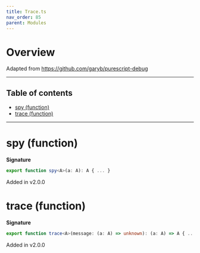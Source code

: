 ```yaml
---
title: Trace.ts
nav_order: 85
parent: Modules
---
```


# Overview

Adapted from https://github.com/garyb/purescript-debug

---

<h2 class="text-delta">Table of contents</h2>

- [spy (function)](#spy-function)
- [trace (function)](#trace-function)

---

# spy (function)

**Signature**

```ts
export function spy<A>(a: A): A { ... }
```

Added in v2.0.0

# trace (function)

**Signature**

```ts
export function trace<A>(message: (a: A) => unknown): (a: A) => A { ... }
```

Added in v2.0.0
